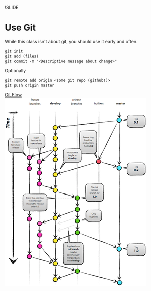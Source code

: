 !SLIDE

# Use Git

<!SLIDE small>

While this class isn't about git, you should use it early and often.

    git init
    git add (files)
    git commit -m "<Descriptive message about change>"

Optionally
   
    git remote add origin <some git repo (github!)>
    git push origin master

<!SLIDE center>

[Git Flow](http://nvie.com/posts/a-successful-git-branching-model/)
![Git Flow](../images/git_flow.png)

